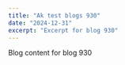 ```yaml
---
title: "Ak test blogs 930"
date: "2024-12-31"
excerpt: "Excerpt for blog 930"
---
```


Blog content for blog 930